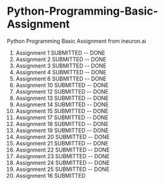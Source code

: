 # Python-Programming-Basic-Assignment
Python Programming Basic Assignment from ineuron.ai

1. Assignment 1	SUBMITTED -- DONE
2. Assignment 2	SUBMITTED -- DONE
3. Assignment 3	SUBMITTED -- DONE
4. Assignment 4	SUBMITTED -- DONE
5. Assignment 6	SUBMITTED -- DONE
6. Assignment 10 SUBMITTED -- DONE
7. Assignment 12 SUBMITTED -- DONE
8. Assignment 13 SUBMITTED -- DONE
9. Assignment 14 SUBMITTED -- DONE
10. Assignment 15 SUBMITTED -- DONE
11. Assignment 17 SUBMITTED -- DONE
12. Assignment 18 SUBMITTED -- DONE
13. Assignment 19 SUBMITTED -- DONE
14. Assignment 20 SUBMITTED -- DONE
15. Assignment 21 SUBMITTED -- DONE
16. Assignment 22 SUBMITTED -- DONE
17. Assignment 23 SUBMITTED -- DONE
18. Assignment 24 SUBMITTED -- DONE
19. Assignment 25 SUBMITTED -- DONE
20. Assignment 16 SUBMITTED
